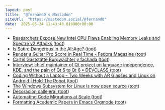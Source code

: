 ```yaml
---
layout: post
title:  "@fernand0's Mastodon"
siteUrl:  "https://mastodon.social/@fernand0"
date:  2025-05-24 11:43:40.016000+00:00
---
```

*  [Researchers Expose New Intel CPU Flaws Enabling Memory Leaks and Spectre v2 Attacks ](https://thehackernews.com/2025/05/researchers-expose-new-intel-cpu-flaws.htm) ([toot](https://mastodon.social/@fernand0/114562630943625691))
*  [Is Satire Dangerous in the AI-Age? ](https://blog.computationalcomplexity.org/2025/05/is-satire-dangerous-in-ai-age.htm) ([toot](https://mastodon.social/@fernand0/114562424084956682))
*  [Render a Guitar Pro Score in Real Time - Fedora Magazine ](https://fedoramagazine.org/render-a-guitar-pro-score-in-real-time) ([toot](https://mastodon.social/@fernand0/114562099394309122))
*  [Cartel Gaststätte Burgwächter y fachada ](https://www.flickr.com/photos/fernand0/54527095526) ([toot](https://mastodon.social/@fernand0/114561915573124457))
*  [Interview: chief maintainer of Qt project on language independence, KDE, and the pain of Qt 5 to Qt 6 • DEVCLASS ](https://devclass.com/2025/05/16/interview-chief-maintainer-of-qt-project-on-language-independence-kde-and-the-pain-of-qt-5-to-qt-6) ([toot](https://mastodon.social/@fernand0/114561893065410560))
*  [Coding Without a Laptop - Two Weeks with AR Glasses and Linux on Android \| Hold The Robot ](https://holdtherobot.com/blog/2025/05/11/linux-on-android-with-ar-glasses) ([toot](https://mastodon.social/@fernand0/114560214160186194))
*  [The Windows Subsystem for Linux is now open source ](https://blogs.windows.com/windowsdeveloper/2025/05/19/the-windows-subsystem-for-linux-is-now-open-source) ([toot](https://mastodon.social/@fernand0/114558377759985485))
*  [Decoración callejera. ](https://avecesunafoto.wordpress.com/2025/05/22/decoracion-callejera) ([toot](https://mastodon.social/@fernand0/114558018222625570))
*  [Automating Code Migrations at Scale ](https://blog.allegro.tech/2024/09/automating-code-migrations-at-scale.htm) ([toot](https://mastodon.social/@fernand0/114557992328451959))
*  [Formatting Academic Papers in Emacs Orgmode   ](https://roosnaflak.com/tech-and-research/academic-formatting-org-mode/) ([toot](https://mastodon.social/@fernand0/114557783345211429))
